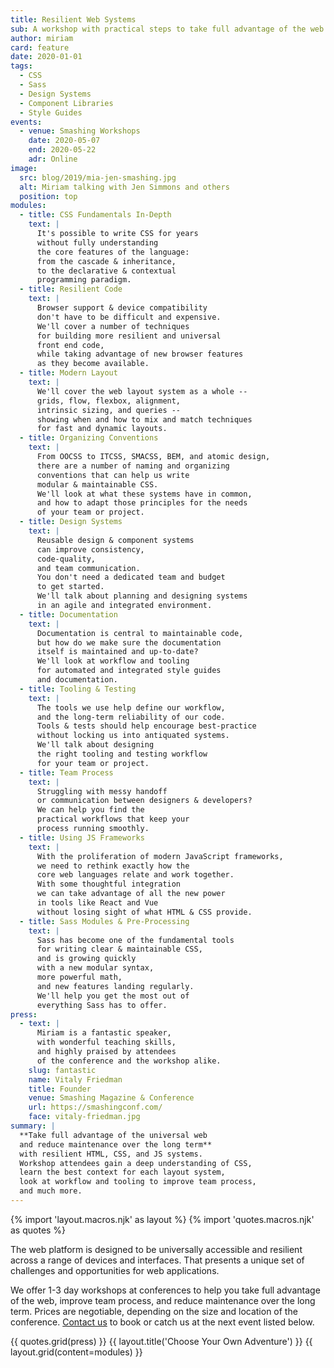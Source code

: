 ```yaml
---
title: Resilient Web Systems
sub: A workshop with practical steps to take full advantage of the web
author: miriam
card: feature
date: 2020-01-01
tags:
  - CSS
  - Sass
  - Design Systems
  - Component Libraries
  - Style Guides
events:
  - venue: Smashing Workshops
    date: 2020-05-07
    end: 2020-05-22
    adr: Online
image:
  src: blog/2019/mia-jen-smashing.jpg
  alt: Miriam talking with Jen Simmons and others
  position: top
modules:
  - title: CSS Fundamentals In-Depth
    text: |
      It's possible to write CSS for years
      without fully understanding
      the core features of the language:
      from the cascade & inheritance,
      to the declarative & contextual
      programming paradigm.
  - title: Resilient Code
    text: |
      Browser support & device compatibility
      don't have to be difficult and expensive.
      We'll cover a number of techniques
      for building more resilient and universal
      front end code,
      while taking advantage of new browser features
      as they become available.
  - title: Modern Layout
    text: |
      We'll cover the web layout system as a whole --
      grids, flow, flexbox, alignment,
      intrinsic sizing, and queries --
      showing when and how to mix and match techniques
      for fast and dynamic layouts.
  - title: Organizing Conventions
    text: |
      From OOCSS to ITCSS, SMACSS, BEM, and atomic design,
      there are a number of naming and organizing
      conventions that can help us write
      modular & maintainable CSS.
      We'll look at what these systems have in common,
      and how to adapt those principles for the needs
      of your team or project.
  - title: Design Systems
    text: |
      Reusable design & component systems
      can improve consistency,
      code-quality,
      and team communication.
      You don't need a dedicated team and budget
      to get started.
      We'll talk about planning and designing systems
      in an agile and integrated environment.
  - title: Documentation
    text: |
      Documentation is central to maintainable code,
      but how do we make sure the documentation
      itself is maintained and up-to-date?
      We'll look at workflow and tooling
      for automated and integrated style guides
      and documentation.
  - title: Tooling & Testing
    text: |
      The tools we use help define our workflow,
      and the long-term reliability of our code.
      Tools & tests should help encourage best-practice
      without locking us into antiquated systems.
      We'll talk about designing
      the right tooling and testing workflow
      for your team or project.
  - title: Team Process
    text: |
      Struggling with messy handoff
      or communication between designers & developers?
      We can help you find the
      practical workflows that keep your
      process running smoothly.
  - title: Using JS Frameworks
    text: |
      With the proliferation of modern JavaScript frameworks,
      we need to rethink exactly how the
      core web languages relate and work together.
      With some thoughtful integration
      we can take advantage of all the new power
      in tools like React and Vue
      without losing sight of what HTML & CSS provide.
  - title: Sass Modules & Pre-Processing
    text: |
      Sass has become one of the fundamental tools
      for writing clear & maintainable CSS,
      and is growing quickly
      with a new modular syntax,
      more powerful math,
      and new features landing regularly.
      We'll help you get the most out of
      everything Sass has to offer.
press:
  - text: |
      Miriam is a fantastic speaker,
      with wonderful teaching skills,
      and highly praised by attendees
      of the conference and the workshop alike.
    slug: fantastic
    name: Vitaly Friedman
    title: Founder
    venue: Smashing Magazine & Conference
    url: https://smashingconf.com/
    face: vitaly-friedman.jpg
summary: |
  **Take full advantage of the universal web
  and reduce maintenance over the long term**
  with resilient HTML, CSS, and JS systems.
  Workshop attendees gain a deep understanding of CSS,
  learn the best context for each layout system,
  look at workflow and tooling to improve team process,
  and much more.
---
```


{% import 'layout.macros.njk' as layout %}
{% import 'quotes.macros.njk' as quotes %}

The web platform is designed
to be universally accessible and resilient
across a range of devices and interfaces.
That presents a unique set of challenges
and opportunities for web applications.

We offer 1-3 day workshops at conferences
to help you take full advantage of the web,
improve team process,
and reduce maintenance over the long term.
Prices are negotiable,
depending on the size and location
of the conference.
[Contact us](/contact/) to book
or catch us at the next event listed below.

{{ quotes.grid(press) }}
{{ layout.title('Choose Your Own Adventure') }}
{{ layout.grid(content=modules) }}
